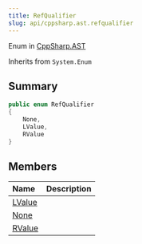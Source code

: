 ```yaml
---
title: RefQualifier
slug: api/cppsharp.ast.refqualifier
---
```

Enum in [CppSharp.AST](/api/cppsharp/ast)

Inherits from `System.Enum`

## Summary



```csharp
public enum RefQualifier
{
    None,
    LValue,
    RValue
}
```

## Members

|Name|Description|
|:---|:---|
|[LValue](/api/cppsharp/ast/refqualifier/lvalue)||
|[None](/api/cppsharp/ast/refqualifier/none)||
|[RValue](/api/cppsharp/ast/refqualifier/rvalue)||


